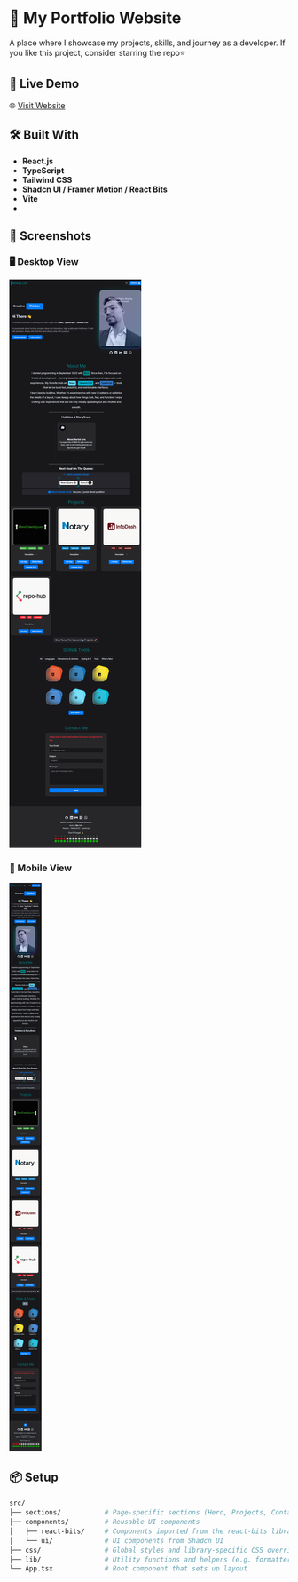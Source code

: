 # 💼 My Portfolio Website

A place where I showcase my projects, skills, and journey as a developer.
If you like this project, consider starring the repo⭐

## 🚀 Live Demo

🌐 [Visit Website](https://abdallah-aziz.vercel.app)

## 🛠️ Built With

- **React.js**
- **TypeScript**
- **Tailwind CSS**
- **Shadcn UI / Framer Motion / React Bits**
- **Vite**
- 
## 📸 Screenshots

### 🖥️ Desktop View

![Desktop Screenshot](/public/portfolio-desktop.png)

### 📱 Mobile View

![Mobile Screenshot](/public/portfolio-mobile.png)

## 📦 Setup

```bash
src/
├── sections/           # Page-specific sections (Hero, Projects, Contact, etc.)
├── components/         # Reusable UI components
│   ├── react-bits/     # Components imported from the react-bits library
│   └── ui/             # UI components from Shadcn UI
├── css/                # Global styles and library-specific CSS overrides
├── lib/                # Utility functions and helpers (e.g. formatters, config)
└── App.tsx             # Root component that sets up layout
